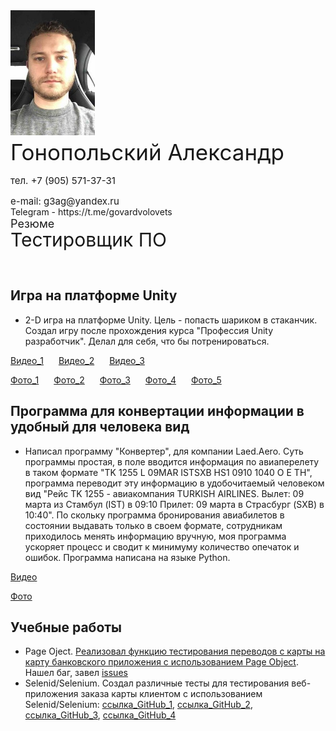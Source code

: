 
<div>
  <img src="images/513928007copy.jpg" alt="Я" width="" height="200" style="margin-right: 20px;">
  <div style="display: inline-block; vertical-align: top;">
    <p style="font-size: 35px; margin-top: 3px; margin-bottom: 5px;">Гонопольский Александр</p>
    <p style="font-size: 15px; margin-bottom: -1px;">тел. +7 (905) 571-37-31</p>
    <p style="font-size: 15px; margin-bottom: -1px;">e-mail: g3ag@yandex.ru</p>
    <a href="https://t.me/govardvolovets" style="text-decoration: none; ">Telegram</a> - <a href="https://t.me/govardvolovets" style="text-decoration: none;">https://t.me/govardvolovets</a>
    <br>
    <a href="https://govardvolovets.github.io/resume/" style="text-decoration: none; font-size: 18px;">Резюме</a>
    <p style="font-size: 30px; margin-top: -3px;">Тестировщик ПО</p>
  </div>
</div>

## Игра на платформе Unity
* 2-D игра на платформе Unity. Цель - попасть шариком в стаканчик. Создал игру после прохождения курса "Профессия Unity разработчик". Делал для себя, что бы потренироваться.

<style>
  .video-link {
    display: inline-block;
    margin-right: 20px;
  }
</style>

<p>
  <a href="javascript:void(0);" onclick="showVideo(1)" class="video-link">Видео_1</a>
  <a href="javascript:void(0);" onclick="showVideo(2)" class="video-link">Видео_2</a>
  <a href="javascript:void(0);" onclick="showVideo(3)" class="video-link">Видео_3</a>
</p>

<div id="videoContainer1" style="display: none;">
  <video id="videoObject1" src="videos/gameplayvideo1.mp4" width="100%" height="auto" controls></video>
</div>
<div id="videoContainer2" style="display: none;">
  <video id="videoObject2" src="videos/gameplayvideo2.mp4" width="100%" height="auto" controls></video>
</div>
<div id="videoContainer3" style="display: none;">
  <video id="videoObject3" src="videos/gameplayvideo3.mp4" width="100%" height="auto" controls></video>
</div>

<style>
  .image-link {
    display: inline-block;
    margin-right: 20px;
  }
</style>

<p>
  <a href="javascript:void(0);" onclick="showImage(6)" class="image-link">Фото_1</a>
  <a href="javascript:void(0);" onclick="showImage(7)" class="image-link">Фото_2</a>
  <a href="javascript:void(0);" onclick="showImage(8)" class="image-link">Фото_3</a>
  <a href="javascript:void(0);" onclick="showImage(9)" class="image-link">Фото_4</a>
  <a href="javascript:void(0);" onclick="showImage(10)" class="image-link">Фото_5</a>
</p>

<div id="imageContainer6" style="display: none;">
  <img id="imageObject6" src="images/SnapshotLevel3.png" alt="Пример PNG" width="100%" height="auto">
</div>
<div id="imageContainer7" style="display: none;">
  <img id="imageObject7" src="images/SnapshotLevel5.png" alt="Пример PNG" width="100%" height="auto">
</div>
<div id="imageContainer8" style="display: none;">
  <img id="imageObject8" src="images/SnapshotLevel9.png" alt="Пример PNG" width="100%" height="auto">
</div>
<div id="imageContainer9" style="display: none;">
  <img id="imageObject9" src="images/SnapshotLevel12.png" alt="Пример PNG" width="100%" height="auto">
</div>
<div id="imageContainer10" style="display: none;">
  <img id="imageObject10" src="images/SnapshotLevel19.png" alt="Пример PNG" width="100%" height="auto">
</div>

## Программа для конвертации информации в удобный для человека вид
* Написал программу "Конвертер", для компании Laed.Aero. Суть программы простая, в поле вводится информация по авиаперелету в таком формате "TK 1255 L  09MAR ISTSXB HS1  0910   1040  O         E TH", программа переводит эту информацию в удобочитаемый человеком вид "Рейс TK 1255 - авиакомпания TURKISH AIRLINES.
Вылет: 09 марта из Стамбул (IST) в 09:10
Прилет: 09 марта в Страсбург (SXB) в 10:40". По скольку программа бронирования авиабилетов в состоянии выдавать только в своем формате, сотрудникам приходилось менять информацию вручную, моя программа ускоряет процесс и сводит к минимуму количество опечаток и ошибок. Программа написана на языке Python.

<p><a href="javascript:void(0);" onclick="showVideo(4)">Видео</a></p>
<div id="videoContainer4" style="display: none;">
  <video id="videoObject4" src="videos/workConverter.mp4" width="100%" height="auto" controls></video>
</div>

<p><a href="javascript:void(0);" onclick="showImage(5)">Фото</a></p>
<div id="imageContainer5" style="display: none;">
  <img id="imageObject5" src="images/converter.png" alt="Пример PNG" width="100%" height="auto">
</div>

<script>
  function showVideo(id) {
    var videoContainer = document.getElementById("videoContainer" + id);
    if (videoContainer.style.display === "none") {
      videoContainer.style.display = "block";
    } else {
      videoContainer.style.display = "none";
    }
  }
</script>

<script>
  function showImage(id) {
    var imageContainer = document.getElementById("imageContainer" + id);
    if (imageContainer.style.display === "none") {
      imageContainer.style.display = "block";
    } else {
      imageContainer.style.display = "none";
    }
  }
</script>

## Учебные работы
- Page Oject. [Реализовал функцию тестирования переводов с карты на карту банковского приложения с использованием Page Object](https://github.com/GovardVolovets/page-object/blob/main/src/test/java/ru/netology/test/MoneyTransferTest.java). Нашел баг, завел [issues](https://github.com/GovardVolovets/page-object/issues/1)
- Selenid/Selenium. Создал различные тесты для тестирования веб-приложения заказа карты клиентом с использованием Selenid/Selenium: [ссылка_GitHub_1](https://github.com/GovardVolovets/cardApplication/blob/main/src/test/java/ru/netology/cardApplication/CardApplicationTest.java), [ссылка_GitHub_2](https://github.com/GovardVolovets/selenide/blob/main/src/test/java/ru/netology/web/test/RegistrationTest.java), [ссылка_GitHub_3](https://github.com/GovardVolovets/patterns-first-task/blob/main/src/test/java/ru/netology/delivery/test/DeliveryTest.java), [ссылка_GitHub_4](https://github.com/GovardVolovets/patterns-second-task/blob/main/src/test/java/ru/netology/testmode/test/AuthTest.java)

